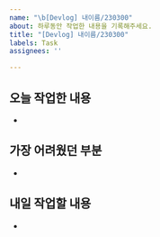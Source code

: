 ```yaml
---
name: "\b[Devlog] 내이름/230300"
about: 하루동안 작업한 내용을 기록해주세요.
title: "[Devlog] 내이름/230300"
labels: Task
assignees: ''

---
```


## 오늘 작업한 내용
-

## 가장 어려웠던 부분
-

## 내일 작업할 내용
-
